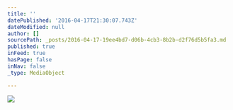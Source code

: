 ```yaml
---
title: ''
datePublished: '2016-04-17T21:30:07.743Z'
dateModified: null
author: []
sourcePath: _posts/2016-04-17-19ee4bd7-d06b-4cb3-8b2b-d2f76d5b5fa3.md
published: true
inFeed: true
hasPage: false
inNav: false
_type: MediaObject

---
```

![](https://the-grid-user-content.s3-us-west-2.amazonaws.com/3450f254-3530-4c63-9334-9c448ccfc2d5.jpg)